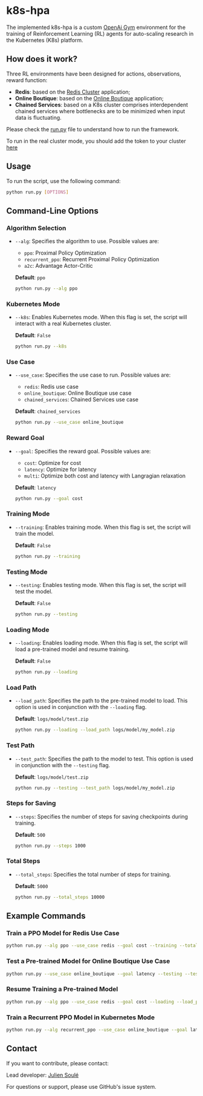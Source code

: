 # k8s-hpa

The implemented k8s-hpa is a custom [OpenAi Gym](https://gym.openai.com/) 
environment for the training of Reinforcement Learning (RL) agents for auto-scaling research 
in the Kubernetes (K8s) platform. 


## How does it work?

Three RL environments have been designed for actions, observations, reward function:

 - **Redis**: based on the [Redis Cluster](https://github.com/bitnami/charts/tree/master/bitnami/redis-cluster) application;
 - **Online Boutique**: based on the [Online Boutique](https://github.com/GoogleCloudPlatform/microservices-demo) application;
 - **Chained Services**: based on a K8s cluster comprises interdependent chained services where bottlenecks are to be minimized when input data is fluctuating.


Please check the [run.py](policies/run/run.py) file to understand how to run the framework. 

To run in the real cluster mode, you should add the token to your cluster [here](k8s_hpa/envs/deployment.py)

## Usage

To run the script, use the following command:

```sh
python run.py [OPTIONS]
```

## Command-Line Options

### Algorithm Selection

- `--alg`: Specifies the algorithm to use. Possible values are:
  - `ppo`: Proximal Policy Optimization
  - `recurrent_ppo`: Recurrent Proximal Policy Optimization
  - `a2c`: Advantage Actor-Critic

  **Default**: `ppo`

  ```sh
  python run.py --alg ppo
  ```

### Kubernetes Mode

- `--k8s`: Enables Kubernetes mode. When this flag is set, the script will interact with a real Kubernetes cluster.

  **Default**: `False`

  ```sh
  python run.py --k8s
  ```

### Use Case

- `--use_case`: Specifies the use case to run. Possible values are:
  - `redis`: Redis use case
  - `online_boutique`: Online Boutique use case
  - `chained_services`: Chained Services use case

  **Default**: `chained_services`

  ```sh
  python run.py --use_case online_boutique
  ```

### Reward Goal

- `--goal`: Specifies the reward goal. Possible values are:
  - `cost`: Optimize for cost
  - `latency`: Optimize for latency
  - `multi`: Optimize both cost and latency with Langragian relaxation

  **Default**: `latency`

  ```sh
  python run.py --goal cost
  ```

### Training Mode

- `--training`: Enables training mode. When this flag is set, the script will train the model.

  **Default**: `False`

  ```sh
  python run.py --training
  ```

### Testing Mode

- `--testing`: Enables testing mode. When this flag is set, the script will test the model.

  **Default**: `False`

  ```sh
  python run.py --testing
  ```

### Loading Mode

- `--loading`: Enables loading mode. When this flag is set, the script will load a pre-trained model and resume training.

  **Default**: `False`

  ```sh
  python run.py --loading
  ```

### Load Path

- `--load_path`: Specifies the path to the pre-trained model to load. This option is used in conjunction with the `--loading` flag.

  **Default**: `logs/model/test.zip`

  ```sh
  python run.py --loading --load_path logs/model/my_model.zip
  ```

### Test Path

- `--test_path`: Specifies the path to the model to test. This option is used in conjunction with the `--testing` flag.

  **Default**: `logs/model/test.zip`

  ```sh
  python run.py --testing --test_path logs/model/my_model.zip
  ```

### Steps for Saving

- `--steps`: Specifies the number of steps for saving checkpoints during training.

  **Default**: `500`

  ```sh
  python run.py --steps 1000
  ```

### Total Steps

- `--total_steps`: Specifies the total number of steps for training.

  **Default**: `5000`

  ```sh
  python run.py --total_steps 10000
  ```

## Example Commands

### Train a PPO Model for Redis Use Case

```sh
python run.py --alg ppo --use_case redis --goal cost --training --total_steps 10000
```

### Test a Pre-trained Model for Online Boutique Use Case

```sh
python run.py --use_case online_boutique --goal latency --testing --test_path logs/model/online_boutique_model.zip
```

### Resume Training a Pre-trained Model

```sh
python run.py --alg ppo --use_case redis --goal cost --loading --load_path logs/model/redis_model.zip --training --total_steps 5000
```

### Train a Recurrent PPO Model in Kubernetes Mode

```sh
python run.py --alg recurrent_ppo --use_case online_boutique --goal latency --k8s --training --total_steps 15000
```


## Contact

If you want to contribute, please contact:

Lead developer: [Julien Soulé](https://github.com/julien6)

For questions or support, please use GitHub's issue system.
